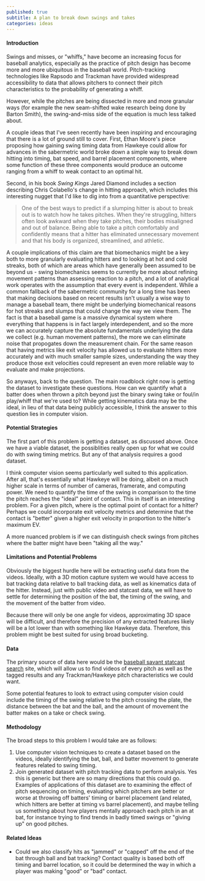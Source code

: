 ```yaml
---
published: true
subtitle: A plan to break down swings and takes
categories: ideas
---
```

#### Introduction
Swings and misses, or "whiffs," have become an increasing focus for baseball analytics, especially as the practice of pitch design has become more and more ubiquitous in the baseball world. Pitch-tracking technologies like Rapsodo and Trackman have provided widespread accessibility to data that allows pitchers to connect their pitch characteristics to the probability of generating a whiff.

However, while the pitches are being dissected in more and more granular ways (for example the new seam-shifted wake research being done by Barton Smith), the swing-and-miss side of the equation is much less talked about.

A couple ideas that I've seen recently have been inspiring and encouraging that there is a lot of ground still to cover. First, Ethan Moore's piece proposing how gaining swing timing data from Hawkeye could allow for advances in the sabermetric world broke down a simple way to break down hitting into timing, bat speed, and barrel placement components, where some function of these three components would produce an outcome ranging from a whiff to weak contact to an optimal hit.

Second, in his book _Swing Kings_ Jared Diamond includes a section describing Chris Colabello's change in hitting approach, which includes this interesting nugget that I'd like to dig into from a quantitative perspective:  

> One of the best ways to predict if a slumping hitter is about to break out is to watch how he takes pitches. When they're struggling, hitters often look awkward when they take pitches, their bodies misaligned and out of balance. Being able to take a pitch comfortably and confidently means that a hitter has eliminated unnecessary movement and that his body is organized, streamlined, and athletic.  

A couple implications of this claim are that biomechanics might be a key both to more granularly evaluating hitters and to looking at hot and cold streaks, both of which are areas which have generally been assumed to be beyond us - swing biomechanics seems to currently be more about refining movement patterns than assessing reaction to a pitch, and a lot of analytical work operates with the assumption that every event is independent. While a common fallback of the sabermetric community for a long time has been that making decisions based on recent results isn't usually a wise way to manage a baseball team, there might be underlying biomechanical reasons for hot streaks and slumps that could change the way we view them. The fact is that a baseball game is a massive dynamical system where everything that happens is in fact largely interdependent, and so the more we can accurately capture the absolute fundamentals underlying the data we collect (e.g. human movement patterns), the more we can eliminate noise that propogates down the measurement chain. For the same reason that having metrics like exit velocity has allowed us to evaluate hitters more accurately and with much smaller sample sizes, understanding the way they produce those exit velocities could represent an even more reliable way to evaluate and make projections.

So anyways, back to the question. The main roadblock right now is getting the dataset to investigate these questions. How can we quantify what a batter does when thrown a pitch beyond just the binary swing take or foul/in play/whiff that we're used to? While getting kinematics data may be the ideal, in lieu of that data being publicly accessible, I think the answer to this question lies in computer vision.

#### Potential Strategies
The first part of this problem is getting a dataset, as discussed above. Once we have a viable dataset, the possiblities really open up for what we could do with swing timing metrics. But any of that analysis requires a good dataset.

I think computer vision seems particularly well suited to this application. After all, that's essentially what Hawkeye will be doing, albeit on a much higher scale in terms of number of cameras, framerate, and computing power. We need to quantify the time of the swing in comparison to the time the pitch reaches the "ideal" point of contact. This in itself is an interesting problem. For a given pitch, where is the optimal point of contact for a hitter? Perhaps we could incorporate exit velocity metrics and determine that the contact is "better" given a higher exit velocity in proportion to the hitter's maximum EV.

A more nuanced problem is if we can distinguish check swings from pitches where the batter might have been "taking all the way." 

#### Limitations and Potential Problems
Obviously the biggest hurdle here will be extracting useful data from the videos. Ideally, with a 3D motion capture system we would have access to bat tracking data relative to ball tracking data, as well as kinematics data of the hitter. Instead, just with public video and statcast data, we will have to settle for determining the position of the bat, the timing of the swing, and the movement of the batter from video.

Because there will only be one angle for videos, approximating 3D space will be difficult, and therefore the precision of any extracted features likely will be a lot lower than with something like Hawkeye data. Therefore, this problem might be best suited for using broad bucketing.

#### Data
The primary source of data here would be the [baseball savant statcast search](https://baseballsavant.mlb.com/statcast_search) site, which will allow us to find videos of every pitch as well as the tagged results and any Trackman/Hawkeye pitch characteristics we could want.

Some potential features to look to extract using computer vision could include the timing of the swing relative to the pitch crossing the plate, the distance between the bat and the ball, and the amount of movement the batter makes on a take or check swing.


#### Methodology
The broad steps to this problem I would take are as follows:
1. Use computer vision techniques to create a dataset based on the videos, ideally identifying the bat, ball, and batter movement to generate features related to swing timing.
2. Join generated dataset with pitch tracking data to perform analysis. Yes this is generic but there are so many directions that this could go. Examples of applications of this dataset are to examining the effect of pitch sequencing on timing, evaluating which pitchers are better or worse at throwing off batters' timing or barrel placement (and related, which hitters are better at timing vs barrel placement), and maybe telling us something about how players mentally approach each pitch in an at bat, for instance trying to find trends in badly timed swings or "giving up" on good pitches.


#### Related Ideas
* Could we also classify hits as "jammed" or "capped" off the end of the bat through ball and bat tracking? Contact quality is based both off timing and barrel location, so it could be determined the way in which a player was making "good" or "bad" contact.